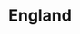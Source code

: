 ---
title: "England"
hashtag: england
subdivision-of:
  - United Kingdom
tags:
  - English
  - country
---